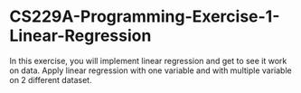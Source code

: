 # CS229A-Programming-Exercise-1-Linear-Regression
In this exercise, you will implement linear regression and get to see it work on data. Apply linear regression with one variable and with multiple variable on 2 different dataset.
